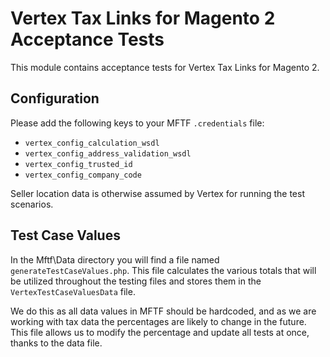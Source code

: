 # Vertex Tax Links for Magento 2 Acceptance Tests

This module contains acceptance tests for Vertex Tax Links for Magento 2.

## Configuration

Please add the following keys to your MFTF `.credentials` file:

* `vertex_config_calculation_wsdl`
* `vertex_config_address_validation_wsdl`
* `vertex_config_trusted_id`
* `vertex_config_company_code`

Seller location data is otherwise assumed by Vertex for running the test scenarios.

## Test Case Values

In the Mftf\Data directory you will find a file named `generateTestCaseValues.php`.  This file calculates the various
totals that will be utilized throughout the testing files and stores them in the `VertexTestCaseValuesData` file.

We do this as all data values in MFTF should be hardcoded, and as we are working with tax data the percentages are 
likely to change in the future.  This file allows us to modify the percentage and update all tests at once, thanks to
the data file.
